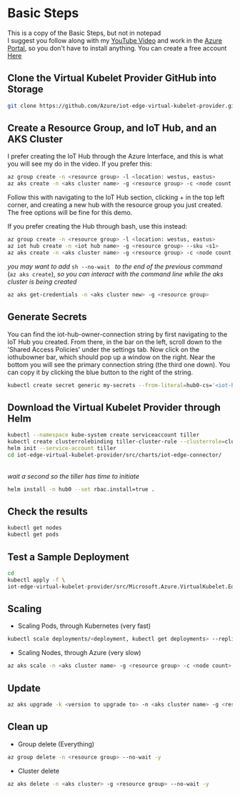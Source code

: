 # Basic Steps

This is a copy of the Basic Steps, but not in notepad<br/>
I suggest you follow along with my [YouTube Video](https://www.youtube.com/watch?v=XbkLWmjww8I) and work in the [Azure Portal](https://portal.azure.com/), so you don't have to install anything. You can create a free account [Here](https://azure.microsoft.com/en-us/free/)

## Clone the Virtual Kubelet Provider GitHub into Storage
```sh
git clone https://github.com/Azure/iot-edge-virtual-kubelet-provider.git
```

## Create a Resource Group, and IoT Hub, and an AKS Cluster

I prefer creating the IoT Hub through the Azure Interface, and this is what you will see my do in the video. If you prefer this:
```sh
az group create -n <resource group> -l <location: westus, eastus>
az aks create -n <aks cluster name> -g <resource group> -c <node count, 1> --generate-ssh-keys
```
Follow this with navigating to the IoT Hub section, clicking + in the top left corner, and creating a new hub with the resource group you just created. The free options will be fine for this demo.

If you prefer creating the Hub through bash, use this instead:
```sh
az group create -n <resource group> -l <location: westus, eastus>
az iot hub create -n <iot hub name> -g <resource group> --sku <s1>
az aks create -n <aks cluster name> -g <resource group> -c <node count, 1> --generate-ssh-keys
```
*you may want to add* ```sh --no-wait ``` *to the end of the previous command* (```az aks create```), *so you can interact with the command line while the aks cluster is being created*
```sh
az aks get-credentials -n <aks cluster new> -g <resource group>
```

## Generate Secrets 

You can find the iot-hub-owner-connection string by first navigating to the IoT Hub you created. From there, in the bar on the left, scroll down to the 'Shared Access Policies' under the settings tab. Now click on the iothubowner bar, which should pop up a window on the right. Near the bottom you will see the primary connection string (the third one down). You can copy it by clicking the blue button to the right of the string.
```sh
kubectl create secret generic my-secrets --from-literal=hub0-cs='<iot-hub-owner-connection-string>'
```

## Download the Virtual Kubelet Provider through Helm
```sh
kubectl --namespace kube-system create serviceaccount tiller
kubectl create clusterrolebinding tiller-cluster-rule --clusterrole=cluster-admin --serviceaccount=kube-system:tiller
helm init --service-account tiller
cd iot-edge-virtual-kubelet-provider/src/charts/iot-edge-connector/
```
<br/> *wait a second so the tiller has time to initiate* <br/>
```sh
helm install -n hub0 --set rbac.install=true .
```

## Check the results
```sh
kubectl get nodes
kubectl get pods
```

## Test a Sample Deployment
```sh
cd
kubectl apply -f \
iot-edge-virtual-kubelet-provider/src/Microsoft.Azure.VirtualKubelet.Edge.Provider/sample-deployment.yaml
```

## Scaling

- Scaling Pods, through Kubernetes (very fast)
```sh
kubectl scale deployments/<deployment, kubectl get deployments> --replicas <number of replicas>
```
- Scaling Nodes, through Azure (very slow)
```sh
az aks scale -n <aks cluster name> -g <resource group> -c <node count> 
```

## Update
```sh
az aks upgrade -k <version to upgrade to> -n <aks cluster name> -g <resource group>
```

## Clean up
- Group delete (Everything)
```sh
az group delete -n <resource group> --no-wait -y
```
- Cluster delete
```sh
az aks delete -n <aks cluster> -g <resource group> --no-wait -y
```
